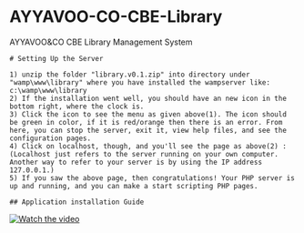 # AYYAVOO-CO-CBE-Library
AYYAVOO&amp;CO CBE Library Management System

````
# Setting Up the Server

1) unzip the folder "library.v0.1.zip" into directory under "wamp\www\library" where you have installed the wampserver like: c:\wamp\www\library
2) If the installation went well, you should have an new icon in the bottom right, where the clock is.
3) Click the icon to see the menu as given above(1). The icon should be green in color, if it is red/orange then there is an error. From here, you can stop the server, exit it, view help files, and see the configuration pages.
4) Click on localhost, though, and you'll see the page as above(2) : (Localhost just refers to the server running on your own computer. Another way to refer to your server is by using the IP address 127.0.0.1.)
5) If you saw the above page, then congratulations! Your PHP server is up and running, and you can make a start scripting PHP pages.
````
`````
## Application installation Guide
`````
[![Watch the video](https://i.imgur.com/vKb2F1B.png)](https://youtu.be/lyx0FH64fjk)

